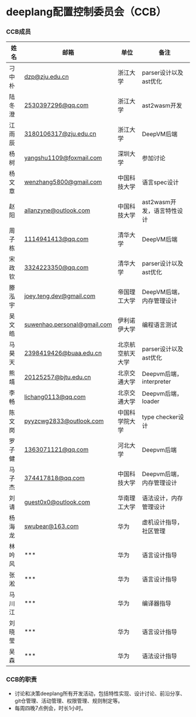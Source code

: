 # deeplang配置控制委员会（CCB）

### CCB成员

| 姓名   | 邮箱                        | 单位             | 备注                       |
| ------ | --------------------------- | ---------------- | -------------------------- |
| 刁中朴 | dzp@zju.edu.cn              | 浙江大学         | parser设计以及ast优化      |
| 陆冬澄 | 2530397296@qq.com           | 浙江大学         | ast2wasm开发               |
| 江雨辰 | 3180106317@zju.edu.cn       | 浙江大学         | DeepVM后端                 |
| 杨树   | yangshu1109@foxmail.com     | 深圳大学         | 参加讨论                   |
| 杨文章 | wenzhang5800@gmail.com      | 中国科技大学     | 语言spec设计               |
| 赵阳   | allanzyne@outlook.com       | 中国科技大学     | ast2wasm开发，语言特性设计 |
| 周子栋 | 1114941413@qq.com           | 清华大学         | DeepVM后端                 |
| 宋政钦 | 3324223350@qq.com           | 清华大学         | parser设计以及ast优化      |
| 滕泓宇 | joey.teng.dev@gmail.com     | 帝国理工大学     | DeepVM后端，内存管理设计   |
| 吴文皓 | suwenhao.personal@gmail.com | 伊利诺伊大学     | 编程语言测试               |
| 马昊天 | 2398419426@buaa.edu.cn      | 北京航空航天大学 | parser设计以及ast优化      |
| 熊靖   | 20125257@bjtu.edu.cn        | 北京交通大学     | Deepvm后端，interpreter    |
| 李畅   | lichang0113@qq.com          | 北京交通大学     | Deepvm后端，loader         |
| 陈文岗 | pyyzcwg2833@outlook.com     | 中国科学院大学   | type checker设计           |
| 罗子健 | 1363071121@qq.com           | 河北大学         | Deepvm后端                 |
| 马子杰 | 374417818@qq.com            | 中国科技大学     | Deepvm后端，内存管理设计   |
| 刘请   | guest0x0@outlook.com        | 华南理工大学     | 语法设计，内存管理设计     |
| 杨海龙 | swubear@163.com             | 华为             | 虚机设计指导，社区管理     |
| 林吟风 | ***                         | 华为             | 语言设计指导               |
| 张淞   | ***                         | 华为             | 语言设计指导               |
| 马川江 | ***                         | 华为             | 编译器指导                 |
| 刘晓莹 | ***                         | 华为             | 语言设计指导               |
| 吴森   | ***                         | 华为             | 语法设计指导               |

### CCB的职责

- 讨论和决策deeplang所有开发活动，包括特性实现、设计讨论、前沿分享、git仓管理、活动管理、权限管理、规则制定等。
- 每周四晚7点例会，时长1小时。


